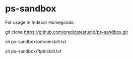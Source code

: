 # ps-sandbox

For usage in Indecor Homegoods:


git clone https://github.com/predicatestudio/ps-sandbox.git

sh ps-sandbox/odooinstall.txt

sh ps-sandbox/ftpinstall.txt
